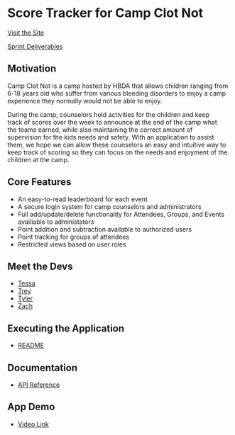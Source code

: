 # Score Tracker for Camp Clot Not

[Visit the Site](https://hbdatracking.azurewebsites.net)

[Sprint Deliverables](https://tessa-hudson.github.io/Capstone_Fall2021/deliverables)

## Motivation
Camp Clot Not is a camp hosted by HBDA that allows children ranging from 6-18 years old who suffer from various bleeding disorders to enjoy a camp experience they normally would not be able to enjoy.

During the camp, counselors hold activities for the children and keep track of scores over the week to announce at the end of the camp what the teams earned, while also maintaining the correct amount of supervision for the kids needs and safety.
With an application to assist them, we hope we can allow these counselors an easy and intuitive way to keep track of scoring so they can focus on the needs and enjoyment of the children at the camp.​

## Core Features
- An easy-to-read leaderboard for each event
- A secure login system for camp counselors and administrators
- Full add/update/delete functionality for Attendees, Groups, and Events availiable to administators
- Point addition and subtraction available to authorized users
- Point tracking for groups of attendees
- Restricted views based on user roles

## Meet the Devs
- [Tessa](https://tessa-hudson.github.io/Capstone_Fall2021/tessa)
- [Trey](https://tessa-hudson.github.io/Capstone_Fall2021/trey)
- [Tyler](https://tessa-hudson.github.io/Capstone_Fall2021/tyler)
- [Zach](https://tessa-hudson.github.io/Capstone_Fall2021/zach)

## Executing the Application
- [README](https://tessa-hudson.github.io/Capstone_Fall2021/servers)

## Documentation
- [API Reference](https://tessa-hudson.github.io/Capstone_Fall2021/api)

## App Demo
- [Video Link](https://www.loom.com/share/8e0ba9ff62d342308bf8c58f45046e26)
